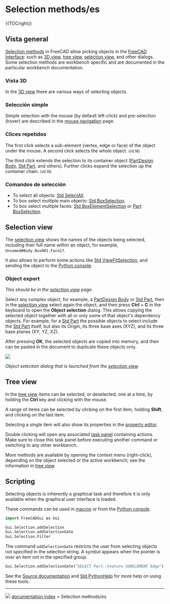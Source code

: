 # Selection methods/es
<div class="mw-translate-fuzzy">





</div>


{{TOCright}}

## Vista general 

[Selection methods](Selection_methods.md) in FreeCAD allow picking objects in the [FreeCAD Interface](Interface.md): such as [3D view](3D_view.md), [tree view](Tree_view.md), [selection view](Selection_view.md), and other dialogs. Some selection methods are workbench specific and are documented in the particular workbench documentation.

### Vista 3D 

In the [3D view](3D_view.md) there are various ways of selecting objects.

### Selección simple 

Simple selection with the mouse (by default left-click) and pre-selection (hover) are described in the [mouse navigation](Mouse_navigation.md) page.

### Clices repetidos 

The first click selects a sub-element (vertex, edge or face) of the object under the mouse. A second click selects the whole object. <small>(v0.18)</small> 

The third click extends the selection to its container object ([PartDesign Body](PartDesign_Body.md), [Std Part](Std_Part.md), and others). Further clicks expand the selection up the container chain. <small>(v0.19)</small> 

### Comandos de selección 

-   To select all objects: [Std SelectAll](Std_SelectAll.md).
-   To box select multiple main objects: [Std BoxSelection](Std_BoxSelection.md).
-   To box select multiple faces: [Std BoxElementSelection](Std_BoxElementSelection.md) or [Part BoxSelection](Part_BoxSelection.md).

## Selection view 

The [selection view](Selection_view.md) shows the names of the objects being selected, including their full name within an object, for example, `Unnamed#Body.Box001.Face17`.

It also allows to perform some actions like [Std ViewFitSelection](Std_ViewFitSelection.md), and sending the object to the [Python console](Python_console.md).

### Object export 

*This should be in the [selection view](selection_view.md) page.*

Select any complex object, for example, a [PartDesign Body](PartDesign_Body.md) or [Std Part](Std_Part.md), then in the [selection view](selection_view.md) select again the object, and then press **Ctrl** + **C** in the keyboard to open the **Object selection** dialog. This allows copying the selected object together with all or only some of that object\'s dependency objects. For example, for a [Std Part](Std_Part.md) the possible objects to select include the [Std Part](Std_Part.md) itself, but also its Origin, its three base axes (XYZ), and its three base planes (XY, YZ, XZ).

After pressing **OK**, the selected objects are copied into memory, and then can be pasted in the document to duplicate these objects only.

![](images/ObjectSelection.png )



*Object selection dialog that is launched from the [selection view](Selection_view.md).*

## Tree view 

In the [tree view](tree_view.md) items can be selected, or deselected, one at a time, by holding the **Ctrl** key and clicking with the mouse.

A range of items can be selected by clicking on the first item, holding **Shift**, and clicking on the last item.

Selecting a single item will also show its properties in the [property editor](property_editor.md).

Double clicking will open any associated [task panel](task_panel.md) containing actions. Make sure to close this task panel before executing another command or switching to any other workbench.

More methods are available by opening the context menu (right-click), depending on the object selected or the active workbench; see the information in [tree view](tree_view.md).

## Scripting

Selecting objects is inherently a graphical task and therefore it is only available when the graphical user interface is loaded.

These commands can be used in [macros](Macros.md) or from the [Python console](Python_console.md).


```python
import FreeCADGui as Gui

Gui.Selection.addSelection
Gui.Selection.addSelectionGate
Gui.Selection.Filter
```

The command `addSelectionGate` restricts the user from selecting objects not specified in the selection string. A symbol appears when the pointer is over an item not in the specified group.


```python
Gui.Selection.addSelectionGate("SELECT Part::Feature SUBELEMENT Edge")
```

See the [Source documentation](Source_documentation.md) and [Std PythonHelp](Std_PythonHelp.md) for more help on using these tools.


<div class="mw-translate-fuzzy">





</div>



---
![](images/Right_arrow.png) [documentation index](../README.md) > Selection methods/es
